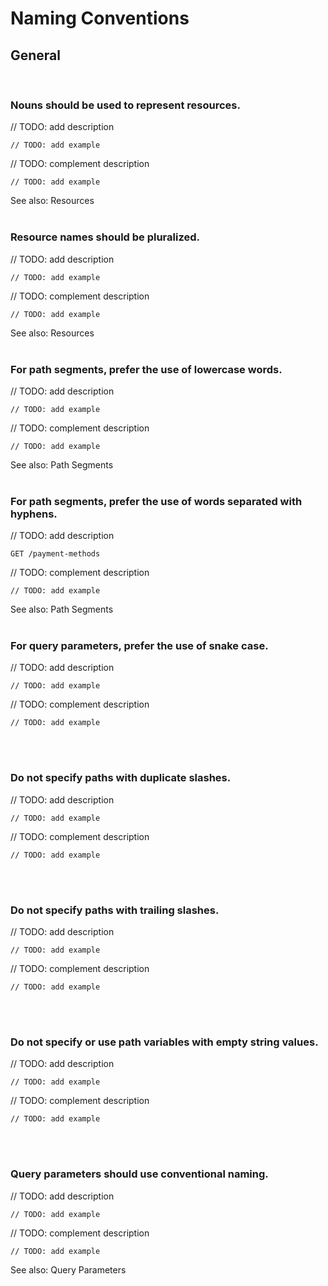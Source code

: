 # Naming Conventions


## General
<br>


### Nouns should be used to represent resources.

// TODO: add description

```http
// TODO: add example
```

// TODO: complement description

```http
// TODO: add example
```

See also: Resources
<br><br>


### Resource names should be pluralized.

// TODO: add description

```http
// TODO: add example
```

// TODO: complement description

```http
// TODO: add example
```

See also: Resources
<br><br>


### For path segments, prefer the use of lowercase words.

// TODO: add description

```http
// TODO: add example
```

// TODO: complement description

```http
// TODO: add example
```

See also: Path Segments
<br><br>


### For path segments, prefer the use of words separated with hyphens.

// TODO: add description

```http
GET /payment-methods
```

// TODO: complement description

```http
// TODO: add example
```

See also: Path Segments
<br><br>


### For query parameters, prefer the use of snake case.

// TODO: add description

```http
// TODO: add example
```

// TODO: complement description

```http
// TODO: add example
```

<br><br>


### Do not specify paths with duplicate slashes.

// TODO: add description

```http
// TODO: add example
```

// TODO: complement description

```http
// TODO: add example
```

<br><br>


### Do not specify paths with trailing slashes.

// TODO: add description

```http
// TODO: add example
```

// TODO: complement description

```http
// TODO: add example
```

<br><br>


### Do not specify or use path variables with empty string values.

// TODO: add description

```http
// TODO: add example
```

// TODO: complement description

```http
// TODO: add example
```

<br><br>


### Query parameters should use conventional naming.

// TODO: add description

```http
// TODO: add example
```

// TODO: complement description

```http
// TODO: add example
```

See also: Query Parameters
<br><br>

